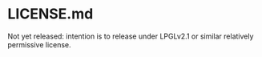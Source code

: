 # LICENSE.md

Not yet released: intention is to release under LPGLv2.1 or similar
relatively permissive license.
